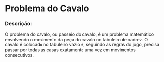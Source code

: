 # Problema do Cavalo

### Descrição:
O problema do cavalo, ou passeio do cavalo, é um problema matemático envolvendo o movimento da peça do
cavalo no tabuleiro de xadrez. O cavalo é colocado no tabuleiro vazio e, seguindo as regras do jogo,
precisa passar por todas as casas exatamente uma vez em movimentos consecutivos.
